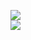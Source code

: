 [![](https://img.shields.io/badge/Made%20With-Github%20Spray-lightgrey.svg?style=for-the-badge&logo=github)](https://github.com/Annihil/github-spray#14461)  
[![](https://i.imgur.com/2DrTn0Z.gif)](https://github.com/Annihil/github-spray)